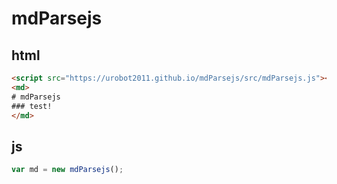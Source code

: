 # mdParsejs
## html
```html
<script src="https://urobot2011.github.io/mdParsejs/src/mdParsejs.js"></script>
<md>
# mdParsejs
### test!
</md>
```
## js
```js
var md = new mdParsejs();
```
